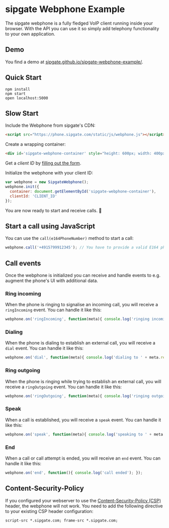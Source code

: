 # sipgate Webphone Example

The sipgate webphone is a fully fledged VoIP client running inside your browser. With the API you can use it so simply add telephony functionality to your own application.

## Demo

You find a demo at [sipgate.github.io/sipgate-webphone-example/](https://sipgate.github.io/sipgate-webphone-example/).


## Quick Start

```shell
npm install
npm start
open localhost:5000
```


## Slow Start

Include the Webphone from sipgate's CDN:
```html
<script src="https://phone.sipgate.com/static/js/webphone.js"></script>
```

Create a wrapping container:
```html
<div id='sipgate-webphone-container' style="height: 600px; width: 400px;"></div>
```

Get a *client ID* by [filling out the form](https://goo.gl/ePNNXz).

Initialize the webphone with your client ID:
```js
var webphone = new SipgateWebphone();
webphone.init({
  container: document.getElementById('sipgate-webphone-container'),
  clientId: 'CLIENT_ID'
});
```



You are now ready to start and receive calls. :tada:


## Start a call using JavaScript

You can use the `call(e164PhoneNumber)` method to start a call:
```js
webphone.call('+4915799912345'); // You have to provide a valid E164 phone number
```

## Call events

Once the webphone is initialized you can receive and handle events to e.g. augment the phone's UI with additional data.

### Ring incoming

When the phone is ringing to signalise an incoming call, you will receive a `ringIncoming` event. You can handle it like this:

```js
webphone.on('ringIncoming', function(meta){ console.log('ringing incoming from ' + meta.remote); });
```

### Dialing

When the phone is dialing to establish an external call, you will receive a `dial` event. You can handle it like this:

```js
webphone.on('dial', function(meta){ console.log('dialing to ' + meta.remote); });
```

### Ring outgoing

When the phone is ringing while trying to establish an external call, you will receive a `ringOutgoing` event. You can handle it like this:

```js
webphone.on('ringOutgoing', function(meta){ console.log('ringing outgoing to ' + meta.remote); });
```

### Speak

When a call is established, you will receive a `speak` event. You can handle it like this:

```js
webphone.on('speak', function(meta){ console.log('speaking to ' + meta.remote); });
```

### End

When a call or call attempt is ended, you will receive an `end` event. You can handle it like this:

```js
webphone.on('end', function(){ console.log('call ended'); });
```


## Content-Security-Policy

If you configured your webserver to use the [Content-Security-Policy (CSP)](https://developer.mozilla.org/en-US/docs/Web/HTTP/CSP) header, the webphone will not work. You need to add the following directive to your existing CSP header configuration:

```
script-src *.sipgate.com; frame-src *.sipgate.com;
```
